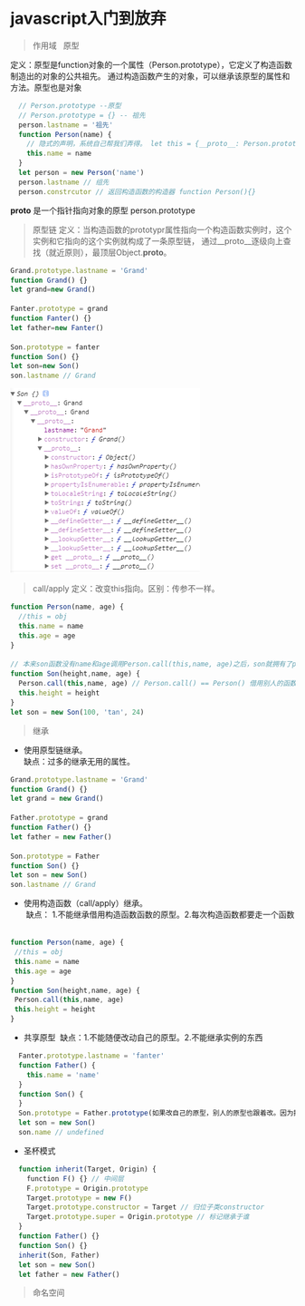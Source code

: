 # javascript入门到放弃
> 作用域
  
> 原型

定义：原型是function对象的一个属性（Person.prototype），它定义了构造函数制造出的对象的公共祖先。
通过构造函数产生的对象，可以继承该原型的属性和方法。原型也是对象
```js
  // Person.prototype --原型
  // Person.prototype = {} -- 祖先
  person.lastname = '祖先'
  function Person(name) {
    // 隐式的声明，系统自己帮我们弄得。 let this = {__proto__: Person.prototype}
    this.name = name
  }
  let person = new Person('name')
  person.lastname // 组先
  person.constrcutor // 返回构造函数的构造器 function Person(){}
```
__proto__ 是一个指针指向对象的原型 person.prototype

> 原型链
定义：当构造函数的prototypr属性指向一个构造函数实例时，这个实例和它指向的这个实例就构成了一条原型链，
通过__proto__逐级向上查找（就近原则），最顶层Object.__proto__。
```js
Grand.prototype.lastname = 'Grand'
function Grand() {}
let grand=new Grand()

Fanter.prototype = grand
function Fanter() {}
let father=new Fanter()

Son.prototype = fanter
function Son() {}
let son=new Son()
son.lastname // Grand
```

![Alt text](原型链.png)

> call/apply
定义：改变this指向。区别：传参不一样。
```js
function Person(name, age) {
  //this = obj
  this.name = name
  this.age = age
}

// 本来son函数没有name和age调用Person.call(this,name, age)之后，son就拥有了person的功能
function Son(height,name, age) {
  Person.call(this,name, age) // Person.call() == Person() 借用别人的函数实现自己的功能 obj = {name:'tan',age:24,height:122}
  this.height = height
}
let son = new Son(100, 'tan', 24)
```
> 继承  
- 使用原型链继承。  
  缺点：过多的继承无用的属性。
 ```js
Grand.prototype.lastname = 'Grand'
function Grand() {}
let grand = new Grand()

Father.prototype = grand
function Father() {}
let father = new Father()

Son.prototype = Father
function Son() {}
let son = new Son()
son.lastname // Grand
 ```
- 使用构造函数（call/apply）继承。  
  缺点： 1.不能继承借用构造函数函数的原型。2.每次构造函数都要走一个函数  
 ```js
 function Person(name, age) {
  //this = obj
  this.name = name
  this.age = age
}
function Son(height,name, age) {
  Person.call(this,name, age)
  this.height = height
}
 ```
- 共享原型
  缺点：1.不能随便改动自己的原型。2.不能继承实例的东西
```js
  Fanter.prototype.lastname = 'fanter'
  function Father() {
    this.name = 'name'
  }
  function Son() {
  }
  Son.prototype = Father.prototype(如果改自己的原型，别人的原型也跟着改。因为指向同一个空间)
  let son = new Son()
  son.name // undefined
```
- 圣杯模式
```js
  function inherit(Target, Origin) {
    function F() {} // 中间层  
    F.prototype = Origin.prototype
    Target.prototype = new F()
    Target.prototype.constructor = Target // 归位子类constructor
    Target.prototype.super = Origin.prototype // 标记继承于谁
  }
  function Father() {}
  function Son() {}
  inherit(Son, Father)
  let son = new Son()
  let father = new Father()
```
> 命名空间
